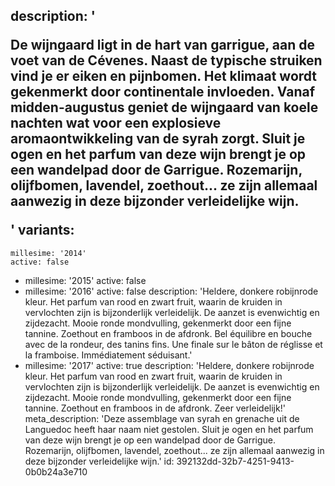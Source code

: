 description: '<p>De wijngaard ligt in de hart van garrigue, aan de voet van de Cévenes. Naast de typische struiken vind je er eiken en pijnbomen. Het klimaat wordt gekenmerkt door continentale invloeden. Vanaf midden-augustus geniet de wijngaard van koele nachten wat voor een explosieve aromaontwikkeling van de syrah zorgt. Sluit je ogen en het parfum van deze wijn brengt je op een wandelpad door de Garrigue. Rozemarijn, olijfbomen, lavendel, zoethout... ze zijn allemaal aanwezig in deze bijzonder verleidelijke wijn.</p>'
variants:
  -
    millesime: '2014'
    active: false
  -
    millesime: '2015'
    active: false
  -
    millesime: '2016'
    active: false
    description: 'Heldere, donkere robijnrode kleur. Het parfum van rood en zwart fruit, waarin de kruiden in vervlochten zijn is bijzonderlijk verleidelijk. De aanzet is evenwichtig en zijdezacht. Mooie ronde mondvulling, gekenmerkt door een fijne tannine. Zoethout en framboos in de afdronk. Bel équilibre en bouche avec de la rondeur, des tanins fins. Une finale sur le bâton de réglisse et la framboise. Immédiatement séduisant.'
  -
    millesime: '2017'
    active: true
    description: 'Heldere, donkere robijnrode kleur. Het parfum van rood en zwart fruit, waarin de kruiden in vervlochten zijn is bijzonderlijk verleidelijk. De aanzet is evenwichtig en zijdezacht. Mooie ronde mondvulling, gekenmerkt door een fijne tannine. Zoethout en framboos in de afdronk. Zeer verleidelijk!'
meta_description: 'Deze assemblage van syrah en grenache uit de Languedoc heeft haar naam niet gestolen. Sluit je ogen en het parfum van deze wijn brengt je op een wandelpad door de Garrigue. Rozemarijn, olijfbomen, lavendel, zoethout... ze zijn allemaal aanwezig in deze bijzonder verleidelijke wijn.'
id: 392132dd-32b7-4251-9413-0b0b24a3e710

